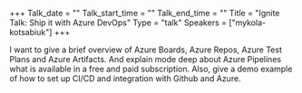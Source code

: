 +++
Talk_date = ""
Talk_start_time = ""
Talk_end_time = ""
Title = "Ignite Talk: Ship it with Azure DevOps"
Type = "talk"
Speakers = ["mykola-kotsabiuk"]
+++

I want to give a brief overview of Azure Boards, Azure Repos, Azure Test Plans and Azure Artifacts. And explain mode deep about Azure Pipelines what is available in a free and paid subscription. Also, give a demo example of how to set up CI/CD and integration with Github and Azure.
